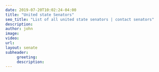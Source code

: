 ```yaml
---
date: 2019-07-20T10:02:24-04:00
title: "United state Senators"
seo_title: "List of all united state senators | contact senators"
description:
author: john
image:
video:
url: 
layout: senate
subheader:
     greeting:
     description:
---
```

